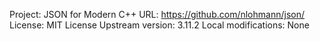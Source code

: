 Project: JSON for Modern C++
URL: https://github.com/nlohmann/json/
License: MIT License
Upstream version: 3.11.2
Local modifications: None